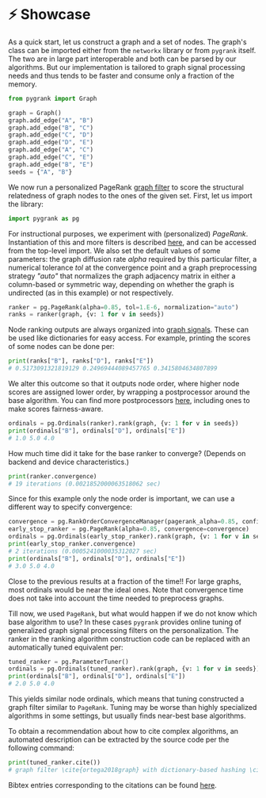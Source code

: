 # :zap: Showcase

As a quick start, let us construct a graph 
and a set of nodes. The graph's class can be
imported either from the `networkx` library or from
`pygrank` itself. The two are in large part interoperable
and both can be parsed by our algorithms.
But our implementation is tailored to graph signal
processing needs and thus tends to be faster and consume
only a fraction of the memory.

```python
from pygrank import Graph

graph = Graph()
graph.add_edge("A", "B")
graph.add_edge("B", "C")
graph.add_edge("C", "D")
graph.add_edge("D", "E")
graph.add_edge("A", "C")
graph.add_edge("C", "E")
graph.add_edge("B", "E")
seeds = {"A", "B"}
```

We now run a personalized PageRank [graph filter](documentation/documentation.md#graph-filters)
to score the structural relatedness of graph nodes to the ones of the given set.
First, let us import the library:

```python
import pygrank as pg
```

For instructional purposes,
we experiment with (personalized) *PageRank*. 
Instantiation of this and more filters is described [here](documentation/graph_filters.md),
and can be accessed from the top-level import.
We also set the default values of some parameters: the graph diffusion
rate *alpha* required by this particular filter, a numerical tolerance *tol* at the
convergence point and a graph preprocessing strategy *"auto"* that normalizes
the graph adjacency matrix in either a column-based or symmetric
way, depending on whether the graph is undirected (as in this example)
or not respectively.

```python
ranker = pg.PageRank(alpha=0.85, tol=1.E-6, normalization="auto")
ranks = ranker(graph, {v: 1 for v in seeds})
```

Node ranking outputs are always organized into
[graph signals](documentation/documentation.md#graph-signals).
These can be used like dictionaries for easy access.
For example, printing the scores of some nodes can be done per:

```python
print(ranks["B"], ranks["D"], ranks["E"])
# 0.5173091321819129 0.24969444089457765 0.3415804634807899
```

We alter this outcome so that it outputs node order, 
where higher node scores are assigned lower order,
by wrapping a postprocessor around the base algorithm. 
You can find more postprocessors [here](documentation/postprocessors.md),
including ones to make scores fairness-aware.

```python
ordinals = pg.Ordinals(ranker).rank(graph, {v: 1 for v in seeds})
print(ordinals["B"], ordinals["D"], ordinals["E"])
# 1.0 5.0 4.0
```

How much time did it take for the base ranker to converge?
(Depends on backend and device characteristics.)

```python
print(ranker.convergence)
# 19 iterations (0.0021852000063518062 sec)
```

Since for this example only the node order is important,
we can use a different way to specify convergence:

```python
convergence = pg.RankOrderConvergenceManager(pagerank_alpha=0.85, confidence=0.98) 
early_stop_ranker = pg.PageRank(alpha=0.85, convergence=convergence)
ordinals = pg.Ordinals(early_stop_ranker).rank(graph, {v: 1 for v in seeds})
print(early_stop_ranker.convergence)
# 2 iterations (0.0005241000035312027 sec)
print(ordinals["B"], ordinals["D"], ordinals["E"])
# 3.0 5.0 4.0
```

Close to the previous results at a fraction of the time!! For large graphs,
most ordinals would be near the ideal ones. Note that convergence time 
does not take into account the time needed to preprocess graphs.

Till now, we used `PageRank`, but what would happen if we do not know which base
algorithm to use? In these cases `pygrank` provides online tuning of generalized
graph signal processing filters on the personalization. The ranker
in the ranking algorithm construction code can be replaced with an automatically tuned
equivalent per:

```python
tuned_ranker = pg.ParameterTuner()
ordinals = pg.Ordinals(tuned_ranker).rank(graph, {v: 1 for v in seeds})
print(ordinals["B"], ordinals["D"], ordinals["E"])
# 2.0 5.0 4.0
```

This yields similar node ordinals, which means that tuning constructed
a graph filter similar to `PageRank`.
Tuning may be worse than highly specialized algorithms in some settings, 
but usually finds near-best base algorithms.

To obtain a recommendation about how to cite complex
algorithms, an automated description can be extracted 
by the source code per the following
command:

```python
print(tuned_ranker.cite())
# graph filter \cite{ortega2018graph} with dictionary-based hashing \cite{krasanakis2021pygrank}, max normalization and parameters tuned \cite{krasanakis2022autogf} to optimize AUC while withholding 0.100 of nodes for validation
```
Bibtex entries corresponding to the citations can be found 
[here](documentation/citations.md).